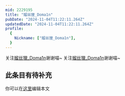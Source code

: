 ```yaml
---
mid: 2229195
title: "媹丝狸_Doma1n"
pubDate: "2024-11-04T11:22:11.264Z"
updatedDate: "2024-11-04T11:22:11.264Z"
profile:
  {
    Nickname: ["媹丝狸_Doma1n"],
  }
---
```


关注[媹丝狸_Doma1n](https://space.bilibili.com/2229195)谢谢喵~ 关注[媹丝狸_Doma1n](https://space.bilibili.com/2229195)谢谢喵~

## 此条目有待补充
你可以在[这里](https://github.com/Yuhanawa/VTuber.ICU/edit/master/src/content/v/媹丝狸_Doma1n/index.md)编辑本文
